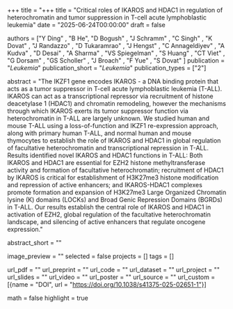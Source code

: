 +++
title = "+++
title = "Critical roles of IKAROS and HDAC1 in regulation of heterochromatin and tumor suppression in T-cell acute lymphoblastic leukemia"
date = "2025-06-24T00:00:00"
draft = false

authors = ["Y Ding" , "B He", "D Bogush" , "J Schramm" , "C Singh" , "K Dovat" , "J Randazzo" , "D Tukaramrao" , "J Hengst" , "C Annageldiyev" , "A Kudva" , "D Desai" , "A Sharma" , "VS Spiegelman" , "S Huang" , "CT Viet" , "G Dorsam" , "GS Scholler" , "J Broach" , "F Yue" , "S Dovat" ]
publication = "_Leukemia_"
publication_short = "_Leukemia_"
publication_types = ["2"]

abstract = "The IKZF1 gene encodes IKAROS - a DNA binding protein that acts as a tumor suppressor in T-cell acute lymphoblastic leukemia (T-ALL). IKAROS can act as a transcriptional repressor via recruitment of histone deacetylase 1 (HDAC1) and chromatin remodeling, however the mechanisms through which IKAROS exerts its tumor suppressor function via heterochromatin in T-ALL are largely unknown. We studied human and mouse T-ALL using a loss-of-function and IKZF1 re-expression approach, along with primary human T-ALL, and normal human and mouse thymocytes to establish the role of IKAROS and HDAC1 in global regulation of facultative heterochromatin and transcriptional repression in T-ALL. Results identified novel IKAROS and HDAC1 functions in T-ALL: Both IKAROS and HDAC1 are essential for EZH2 histone methyltransferase activity and formation of facultative heterochromatin; recruitment of HDAC1 by IKAROS is critical for establishment of H3K27me3 histone modification and repression of active enhancers; and IKAROS-HDAC1 complexes promote formation and expansion of H3K27me3 Large Organized Chromatin lysine (K) domains (LOCKs) and Broad Genic Repression Domains (BGRDs) in T-ALL. Our results establish the central role of IKAROS and HDAC1 in activation of EZH2, global regulation of the facultative heterochromatin landscape, and silencing of active enhancers that regulate oncogene expression."

abstract_short = ""

image_preview = ""
selected = false
projects = []
tags = []

url_pdf = ""
url_preprint = ""
url_code = ""
url_dataset = ""
url_project = ""
url_slides = ""
url_video = ""
url_poster = ""
url_source = ""
url_custom = [{name = "DOI", url = "https://doi.org/10.1038/s41375-025-02651-1"}]

math = false
highlight = true

